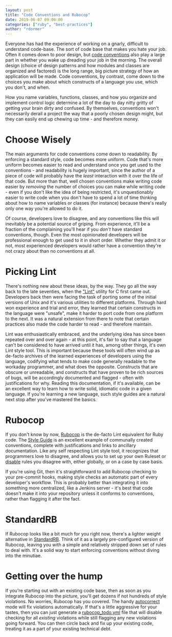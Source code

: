```yaml
---
layout: post
title: "Code Conventions and Rubocop"
date: 2019-06-07 09:00:00
categories: ["ruby", "best-practices"]
author: "rdormer"
---
```


Everyone has had the experience of working on a gnarly, difficult to
understand code-base.  The sort of code base that makes you hate your
job.  Often it comes down to poor design, but [code
conventions](https://en.wikipedia.org/wiki/Coding_conventions) also
play a large part in whether you wake up dreading your job in the
morning.  The overall design (choice of design patterns and how
modules and classes are organized and factored) is the long range, big
picture strategy of how an application will be made.  Code
conventions, by contrast, come down to the choices you make about
which constructs of a language you use, which you don't, and when.

<!--more-->

How you name variables, functions, classes, and how you organize and
implement control logic determine a lot of the day to day nitty gritty
of getting your brain dirty and confused.  By themselves, conventions
won't necessarily derail a project the way that a poorly chosen design
might, but they can easily end up chewing up time - and therefore
money.

# Choose Wisely

The main arguments for code conventions come down to readability.  By
enforcing a standard style, code becomes more uniform.  Code that's
more uniform becomes easier to read and understand once you get used
to the conventions - and readability is hugely important, since the
author of a piece of code will probably have the *least* interaction
with it over the life of that code.  But more than that, well chosen
conventions make writing code easier by *removing* the number of
choices you can make while writing code - even if you don't like the
idea of being restricted, it's unquestionably easier to write code
when you don't have to spend a lot of time thinking about how to name
variables or classes (for instance) because there's really only one
way you're allowed to do it.

Of course, developers love to disagree, and any conventions like this
will inevitably be a potential source of griping.  From experience,
it'll be a fraction of the complaining you'll hear if you *don't* have
standard conventions, though.  Even the most opinionated developers
will be professional enough to get used to it in short order.  Whether
they admit it or not, most experienced developers would rather have a
convention they're not crazy about than no conventions at all.

# Picking Lint

There's nothing new about these ideas, by the way.  They go all the
way back to the late seventies, when the
["Lint"](https://en.wikipedia.org/wiki/Lint_(software)) utility for C
first came out.  Developers back then were facing the task of porting
some of the initial versions of Unix and it's various utilities to
different platforms.  Through hard won experience and trial and error,
they learned that certain constructs in the language were "unsafe",
make it harder to port code from one platform to the next.  It was a
natural extension from there to note that certain practices also made
the code harder to read - and therefore maintain.

Lint was enthusiastically embraced, and the underlying idea has since
been repeated over and over again - at this point, it's fair to say
that a language can't be considered to have arrived until it has,
among other things, it's own Lint style tool.  This is important
because these tools will often wind up as de-facto archives of the
learned experiences of developers using the language, codifying what
tends to make code generally readable to the workaday programmer, and
what does the opposite.  Constructs that are obscure or unreadable,
and constructs that have proven to be rich sources of bugs, will be
accordingly documented and flagged - often with justifications for
why.  Reading this documentation, if it's available, can be an
excellent way to learn how to write solid, idiomatic code in a given
language.  If you're learning a new language, such style guides are a
natural next stop after you've mastered the basics.

# Rubocop

If you don't know by now,
[Rubocop](https://github.com/rubocop-hq/rubocop) is the de-facto Lint
equivalent for Ruby code.  The [Style
Guide](https://github.com/rubocop-hq/ruby-style-guide) is an excellent
example of communally created conventions, complete with
justifications and links to ancillary documentation.   Like any self
respecting Lint style tool, it recognizes that programmers love to
disagree, and allows you to set up your own Ruleset or
[disable](https://rubocop.readthedocs.io/en/latest/configuration/)
rules you disagree with, either globally, or on a case by case basis.

If you're using Git, then it's straightforward to add Rubocop checking
to your pre-commit hooks, making style checks an automatic part of
every developer's workflow.  This is probably better than integrating
it into something more centralized, like a Jenkins server - it's best
that code doesn't make it into your repository unless it conforms to
conventions, rather than flagging it after the fact.

# StandardRB

If Rubocop looks like a bit much for you right now, there's a lighter weight
alternative in [StandardRB](https://github.com/testdouble/standard).  Think of
it as a largely pre-configured version of Rubocop, leaving you with a simple and
relatively stripped down set of rules to deal with.  It's a solid way to start
enforcing conventions without diving into the minutiae.

# Getting over the hump

If you're starting out with an existing code base, then as soon as you
integrate Rubocop into the picture, you'll get dozens if not hundreds
of style violations.  No worries, Rubocop has you covered.  The handy
[autocorrect](https://rubocop.readthedocs.io/en/latest/auto_correct/)
mode will fix violations automatically.  If that's a little aggressive
for your tastes, then you can just generate a
[rubocop_todo.yml](https://rubocop.readthedocs.io/en/latest/configuration/#automatically-generated-configuration)
file that will disable checking for all *existing* violations while
still flagging any new violations going forward.  You can then circle
back and fix up your existing code, treating it as a part of your
existing technical debt.
